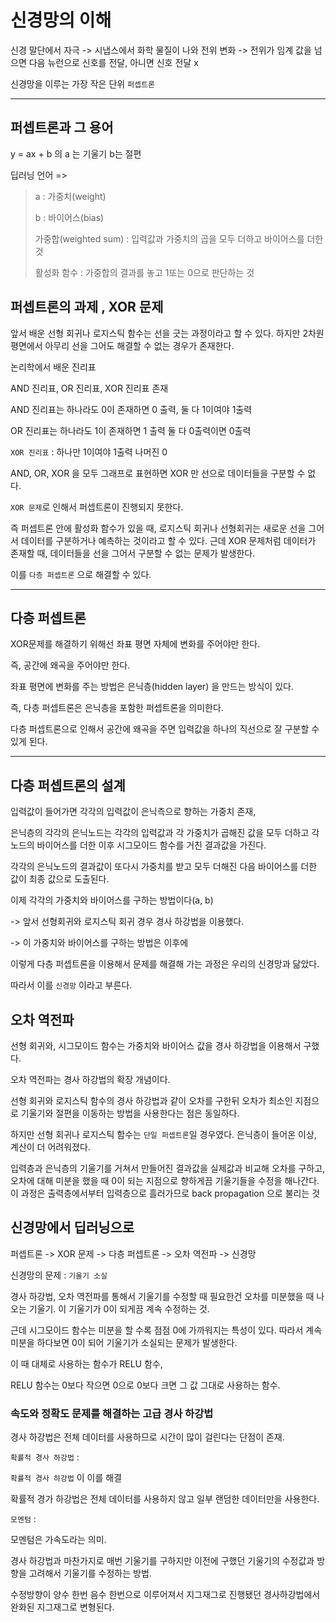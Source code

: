 # 신경망의 이해



신경 말단에서 자극 -> 시냅스에서 화학 물질이 나와 전위 변화 -> 전위가 임계 값을 넘으면 다음 뉴런으로 신호를 전달, 아니면 신호 전달 x

신경망을 이루는 가장 작은 단위 `퍼셉트론`



<hr>

## 퍼셉트론과 그 용어



y = ax + b 의 a 는 기울기 b는 절편



딥러닝 언어 =>



> a : 가중치(weight)
>
> b : 바이어스(bias)
>
> 가중합(weighted sum) : 입력값과 가중치의 곱을 모두 더하고 바이어스를 더한 것
>
> 활성화 함수 : 가중합의 결과를 놓고 1또는 0으로 판단하는 것





## 퍼셉트론의 과제 , XOR 문제



앞서 배운 선형 회귀나 로지스틱 함수는 선을 긋는 과정이라고 할 수 있다. 하지만 2차원 평면에서 아무리 선을 그어도 해결할 수 없는 경우가 존재한다.



논리학에서 배운 진리표

AND 진리표, OR 진리표, XOR 진리표 존재

AND 진리표는 하나라도 0이 존재하면 0 출력, 둘 다 1이여야 1출력

OR 진리표는 하나라도 1이 존재하면 1 출력 둘 다 0출력이면 0출력

`XOR 진리표` : 하나만 1이여야 1출력 나머진 0



AND, OR, XOR 을 모두 그래프로 표현하면 XOR 만 선으로 데이터들을 구분할 수 없다.



`XOR 문제`로 인해서 퍼셉트론이 진행되지 못한다.



즉 퍼셉트론 안에 활성화 함수가 있을 때, 로지스틱 회귀나 선형회귀는 새로운 선을 그어서 데이터를 구분하거나 예측하는 것이라고 할 수 있다. 근데 XOR 문제처럼 데이터가 존재할 때, 데이터들을 선을 그어서 구분할 수 없는 문제가 발생한다.



이를 `다층 퍼셉트론` 으로 해결할 수 있다.



<HR>

## 다층 퍼셉트론



XOR문제를 해결하기 위해선 좌표 평면 자체에 변화를 주어야만 한다.

즉, 공간에 왜곡을 주어야만 한다.

좌표 평면에 변화를 주는 방법은 은닉층(hidden layer) 을 만드는 방식이 있다.

즉, 다층 퍼셉트론은 은닉층을 포함한 퍼셉트론을 의미한다.



다층 퍼셉트론으로 인해서 공간에 왜곡을 주면 입력값을 하나의 직선으로 잘 구분할 수 있게 된다.



<hr>

## 다층 퍼셉트론의 설계





입력값이 들어가면 각각의 입력값이 은닉측으로 향하는 가중치 존재,

은닉층의 각각의 은닉노드는 각각의 입력값과 각 가중치가 곱해진 값을 모두 더하고 각 노드의 바이어스를 더한 이후 시그모이드 함수를 거친 결과값을 가진다.

각각의 은닉노드의 결과값이 또다시 가중치를 받고 모두 더해진 다음 바이어스를 더한 값이 최종 값으로 도출된다.



이제 각각의 가중치와 바이어스를 구하는 방법이다(a, b)

-> 앞서 선형회귀와 로지스틱 회귀 경우 경사 하강법을 이용했다.

-> 이 가중치와 바이어스를 구하는 방법은 이후에



이렇게 다층 퍼셉트론을 이용해서 문제를 해결해 가는 과정은 우리의 신경망과 닮았다.

따라서 이를 `신경망` 이라고 부른다.



## 오차 역전파



선형 회귀와, 시그모이드 함수는 가중치와 바이어스 값을 경사 하강법을 이용해서 구했다.

오차 역전파는 경사 하강법의 확장 개념이다.



선형 회귀와 로지스틱 함수의 경사 하강법과 같이 오차를 구한뒤 오차가 최소인 지점으로 기울기와 절편을 이동하는 방법을 사용한다는 점은 동일하다. 

하지만 선형 회귀나 로지스틱 함수는 `단일 퍼셉트론`일 경우였다. 은닉층이 들어온 이상, 계산이 더 어려워졌다.



입력층과 은닉층의 기울기를 거쳐서 만들어진 결과값을 실제값과 비교해 오차를 구하고, 오차에 대해 미분을 했을 때 0이 되는 지점으로 향하게끔 기울기들을 수정을 해나간다. 이 과정은 출력층에서부터 입력층으로 흘러가므로 back propagation 으로 불리는 것





## 신경망에서 딥러닝으로



퍼셉트론 -> XOR 문제 -> 다층 퍼셉트론 -> 오차 역전파 -> 신경망



신경망의 문제 : `기울기 소실`



경사 하강법, 오차 역전파를 통해서 기울기를 수정할 때 필요한건 오차를 미분했을 때 나오는 기울기. 이 기울기가 0이 되게끔 계속 수정하는 것. 

근데 시그모이드 함수는 미분을 할 수록 점점 0에 가까워지는 특성이 있다. 따라서 계속 미분을 하다보면 0이 되어 기울기가 소실되는 문제가 발생한다.

이 때 대체로 사용하는 함수가 RELU 함수,

RELU 함수는 0보다 작으면 0으로 0보다 크면 그 값 그대로 사용하는 함수.



### 속도와 정확도 문제를 해결하는 고급 경사 하강법



경사 하강법은 전체 데이터를 사용하므로 시간이 많이 걸린다는 단점이 존재.



`확률적 경사 하강법` : 

`확률적 경사 하강법` 이 이를 해결

확률적 경가 하강법은 전체 데이터를 사용하지 않고 일부 랜덤한 데이터만을 사용한다.



`모멘텀` :

모멘텀은 가속도라는 의미.

경사 하강법과 마찬가지로 매번 기울기를 구하지만 이전에 구했던 기울기의 수정값과 방향을 고려해서 기울기를 수정하는 방법.

수정방향이 양수 한번 음수 한번으로 이루어져서 지그재그로 진행됐던 경사하강법에서 완화된 지그재그로 변형된다.





